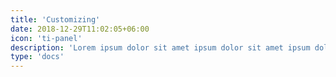 ```yaml
---
title: 'Customizing'
date: 2018-12-29T11:02:05+06:00
icon: 'ti-panel'
description: 'Lorem ipsum dolor sit amet ipsum dolor sit amet ipsum dolor sit amet'
type: 'docs'
---
```

